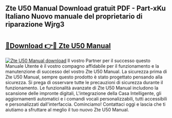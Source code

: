 ## Zte U50 Manual Download gratuit PDF - Part-xKu Italiano Nuovo manuale del proprietario di riparazione Wjrg3

# <h2><a href="http://dfb462.blite.top/?on=Zte+U50+Manual">🔗Download 👉🔴 Zte U50 Manual</a></h2>

[![Zte U50 Manual download](https://i.imgur.com/lujVjoI.png)](http://dfb462.blite.top/?on=Zte+U50+Manual)
Il vostro Partner per il successo questo Manuale Utente è il vostro compagno affidabile per il funzionamento e la manutenzione di successo del vostro Zte U50 Manual. La sicurezza prima di Zte U50 Manual, sempre questo prodotto è stato progettato pensando alla sicurezza. Si prega di osservare tutte le precauzioni di sicurezza durante il funzionamento. Le funzionalità avanzate di Zte U50 Manual includono la scansione delle impronte digitali, L'integrazione della Casa Intelligente, gli aggiornamenti automatici e i comandi vocali personalizzabili, tutti accessibili e personalizzati dall'interfaccia. Cominciamo! Contattaci oggi e lascia che ti aiutiamo a sfruttare al meglio il tuo nuovo Zte U50 Manual.
